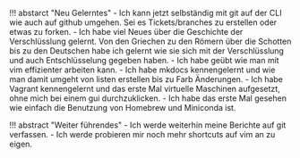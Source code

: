 !!! abstarct "Neu Gelerntes"
    - Ich kann jetzt selbständig mit git auf der CLI wie auch auf github umgehen. Sei es Tickets/branches zu erstellen oder etwas zu forken.
    - Ich habe viel Neues über die Geschichte der Verschlüsslung gelernt. Von den Griechen zu den Römern über die Schotten bis zu den Deutschen habe ich gelernt wie sie sich mit der Verschlüsslung und auch Entschlüsselung gegeben haben.
    - Ich habe geübt wie man mit vim effizienter arbeiten kann.
    - Ich habe mkdocs kennengelernt und wie man damit umgeht von listen erstellen bis zu Farb Änderungen.
    - Ich habe Vagrant kennengelernt und das erste Mal virtuelle Maschinen aufgesetzt, ohne mich bei einem gui durchzuklicken.
    - Ich habe das erste Mal gesehen wie einfach die Benutzung von Homebrew und Miniconda ist.

!!! abstract "Weiter führendes"
    - Ich werde weiterhin meine Berichte auf git verfassen.
    - Ich werde probieren mir noch mehr shortcuts auf vim an zu eigen.
